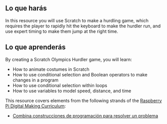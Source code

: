 ## Lo que harás

In this resource you will use Scratch to make a hurdling game, which requires the player to rapidly hit the keyboard to make the hurdler run, and use expert timing to make them jump at the right time.

## Lo que aprenderás

By creating a Scratch Olympics Hurdler game, you will learn:

- How to animate costumes in Scratch
- How to use conditional selection and Boolean operators to make changes in a program
- How to use conditional selection within loops
- How to use variables to model speed, distance, and time

This resource covers elements from the following strands of the [Raspberry Pi Digital Making Curriculum](https://www.raspberrypi.org/curriculum/):

- [Combina construcciones de programación para resolver un problema](https://www.raspberrypi.org/curriculum/programming/builder)